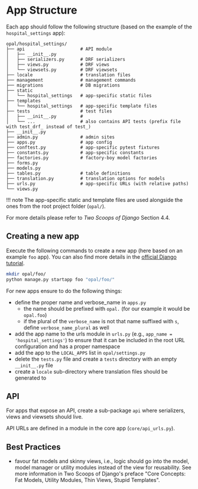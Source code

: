 # App Structure

Each app should follow the following structure (based on the example of the `hospital_settings` app):

```shell
opal/hospital_settings/
├── api                     # API module
│   ├── __init__.py
│   ├── serializers.py      # DRF serializers
│   ├── views.py            # DRF views
│   └── viewsets.py         # DRF viewsets
├── locale                  # translation files
├── management              # management commands
├── migrations              # DB migrations
├── static
│   └── hospital_settings   # app-specific static files
├── templates
│   └── hospital_settings   # app-specific template files
├── tests                   # test files
│   ├── __init__.py         #
│   └── ...                 # also contains API tests (prefix file with test_drf_ instead of test_)
├── __init__.py
├── admin.py                # admin sites
├── apps.py                 # app config
├── conftest.py             # app-specific pytest fixtures
├── constants.py            # app-specific constants
├── factories.py            # factory-boy model factories
├── forms.py
├── models.py
├── tables.py               # table definitions
├── translation.py          # translation options for models
├── urls.py                 # app-specific URLs (with relative paths)
└── views.py
```

!!! note
    The app-specific static and template files are used alongside the ones from the root project folder (`opal/`).

For more details please refer to *Two Scoops of Django* Section 4.4.

## Creating a new app

Execute the following commands to create a new app (here based on an example `foo` app). You can also find more details in the [official Django tutorial](https://docs.djangoproject.com/en/4.0/intro/tutorial01/#creating-the-polls-app).

```sh
mkdir opal/foo/
python manage.py startapp foo "opal/foo/"
```

For new apps ensure to do the following things:

* define the proper name and verbose_name in `apps.py`
    * the name should be prefixed with `opal.` (for our example it would be `opal.foo`)
    * if the plural of the `verbose_name` is not that name suffixed with `s`, define `verbose_name_plural` as well
* add the app name to the urls module in `urls.py` (e.g., `app_name = 'hospital_settings'`) to ensure that it can be included in the root URL configuration and has a proper namespace
* add the app to the `LOCAL_APPS` list in `opal/settings.py`
* delete the `tests.py` file and create a `tests` directory with an empty `__init__.py` file
* create a `locale` sub-directory where translation files should be generated to

## API

For apps that expose an API, create a sub-package `api` where serializers, views and viewsets should live.

API URLs are defined in a module in the core app (`core/api_urls.py`).

## Best Practices

* favour fat models and skinny views, i.e., logic should go into the model, model manager or utility modules instead of the view for reusability. See more information in Two Scoops of Django's preface "Core Concepts: Fat Models, Utility Modules, Thin Views, Stupid Templates".
